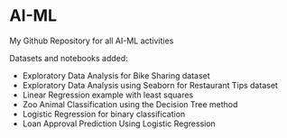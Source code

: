 # AI-ML
My Github Repository for all AI-ML activities

Datasets and notebooks added:

 - Exploratory Data Analysis for Bike Sharing dataset
 - Exploratory Data Analysis using Seaborn for Restaurant Tips dataset
 - Linear Regression example with least squares
 - Zoo Animal Classification using the Decision Tree method
 - Logistic Regression for binary classification
 - Loan Approval Prediction Using Logistic Regression
